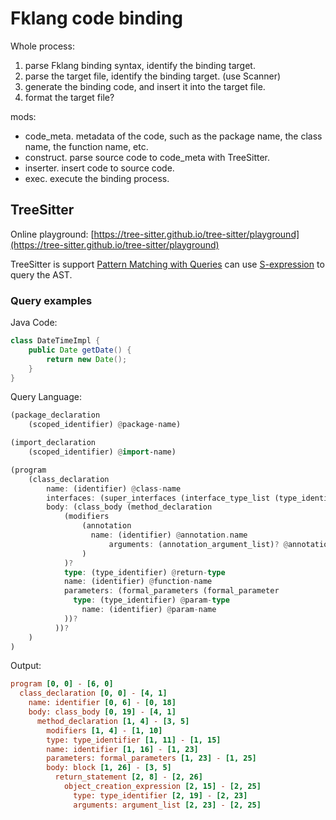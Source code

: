 # Fklang code binding

Whole process:

1. parse Fklang binding syntax, identify the binding target.
2. parse the target file, identify the binding target. (use Scanner)
3. generate the binding code, and insert it into the target file.
4. format the target file?

mods:

- code_meta. metadata of the code, such as the package name, the class name, the function name, etc.
- construct. parse source code to code_meta with TreeSitter.
- inserter. insert code to source code.
- exec. execute the binding process.

## TreeSitter

Online playground: [https://tree-sitter.github.io/tree-sitter/playground](https://tree-sitter.github.io/tree-sitter/playground)

TreeSitter is support [Pattern Matching with Queries](https://tree-sitter.github.io/tree-sitter/using-parsers#pattern-matching-with-queries) can use  [S-expression](https://en.wikipedia.org/wiki/S-expression) to query the AST.

### Query examples

Java Code:

```java
class DateTimeImpl {
    public Date getDate() {
        return new Date();
    }
}
```

Query Language:

```haskell
(package_declaration
	(scoped_identifier) @package-name)

(import_declaration
	(scoped_identifier) @import-name)

(program
    (class_declaration
	    name: (identifier) @class-name
        interfaces: (super_interfaces (interface_type_list (type_identifier)  @impl-name))?
        body: (class_body (method_declaration
            (modifiers
                (annotation
                  name: (identifier) @annotation.name
                      arguments: (annotation_argument_list)? @annotation.key_values
                )
            )?
            type: (type_identifier) @return-type
            name: (identifier) @function-name
            parameters: (formal_parameters (formal_parameter
              type: (type_identifier) @param-type
                name: (identifier) @param-name
            ))?
          ))?
    )
)
```

Output:

```ini
program [0, 0] - [6, 0]
  class_declaration [0, 0] - [4, 1]
    name: identifier [0, 6] - [0, 18]
    body: class_body [0, 19] - [4, 1]
      method_declaration [1, 4] - [3, 5]
        modifiers [1, 4] - [1, 10]
        type: type_identifier [1, 11] - [1, 15]
        name: identifier [1, 16] - [1, 23]
        parameters: formal_parameters [1, 23] - [1, 25]
        body: block [1, 26] - [3, 5]
          return_statement [2, 8] - [2, 26]
            object_creation_expression [2, 15] - [2, 25]
              type: type_identifier [2, 19] - [2, 23]
              arguments: argument_list [2, 23] - [2, 25]
```
